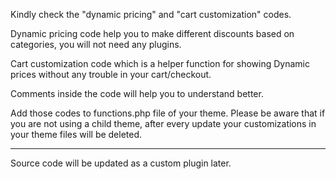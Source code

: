 Kindly check the "dynamic pricing" and "cart customization" codes.

Dynamic pricing code help you to make different discounts based on categories, you will not need any plugins.

Cart customization code which is a helper function for showing Dynamic prices without any trouble in your cart/checkout.

Comments inside the code will help you to understand better.

Add those codes to functions.php file of your theme. Please be aware that if you are not using a child theme, after every update
your customizations in your theme files will be deleted.

-----
Source code will be updated as a custom plugin later.
